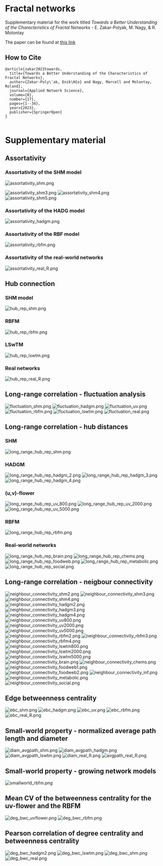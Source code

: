 # Fractal networks
Supplementary material for the work titled *Towards a Better Understanding of the Characteristics of Fractal Networks* - E. Zakar-Polyák, M. Nagy, & R. Molontay


The paper can be found at [this link]([https://arxiv.org/abs/2212.03120](https://trebuchet.public.springernature.app/get_content/b4530b22-790d-4f73-968e-d0c587c358a6))

## How to Cite
```  
@article{zakar2023towards,
  title={Towards a Better Understanding of the Characteristics of Fractal Networks},
  author={Zakar-Poly\'ak, Enik\H{o} and Nagy, Marcell and Molontay, Roland},
  journal={Applied Network Science},
  volume={8},
  number={17},
  pages={1--34},
  year={2023},
  publisher={SpringerOpen}
}
  
```


# Supplementary material

## Assortativity

### Assortativity of the SHM model
![assortativity_shm.png](supplementary%20figures/assortativity_shm.png)

![assortativity_shm3.png](supplementary%20figures/shm_3.png)
![assortativity_shm4.png](supplementary%20figures/shm_4.png)
![assortativity_shm5.png](supplementary%20figures/shm_5.png)

### Assortativity of the HADG model
![assortativity_hadgm.png](supplementary%20figures/assortativity_hadgm.png)

### Assortativity of the RBF model
![assortativity_rbfm.png](supplementary%20figures/assortativity_rbfm.png)

### Assortativity of the real-world networks
![assortativity_real_R.png](supplementary%20figures/assortativity_real_R.png)

## Hub connection
### SHM model
![hub_rep_shm.png](supplementary%20figures/hub_rep_shm.png)
### RBFM 
![hub_rep_rbfm.png](supplementary%20figures/hub_rep_rbfm.png)
### LSwTM
![hub_rep_lswtm.png](supplementary%20figures/hub_rep_lswtm.png)

### Real networks
![hub_rep_real_R.png](supplementary%20figures/hub_rep_real_R.png)

## Long-range correlation - fluctuation analysis
![fluctuation_shm.png](supplementary%20figures/fluctuation_shm.png)
![fluctuation_hadgm.png](supplementary%20figures/fluctuation_hadgm.png)
![fluctuation_uv.png](supplementary%20figures/fluctuation_uv.png)
![fluctuation_rbfm.png](supplementary%20figures/fluctuation_rbfm.png)
![fluctuation_lswtm.png](supplementary%20figures/fluctuation_lswtm.png)
![fluctuation_real.png](supplementary%20figures/fluctuation_real.png)

## Long-range correlation - hub distances

### SHM
![long_range_hub_rep_shm.png](supplementary%20figures/long_range_hub_rep_shm.png)

### HADGM
![long_range_hub_rep_hadgm_2.png](supplementary%20figures/long_range_hub_rep_hadgm_2.png)
![long_range_hub_rep_hadgm_3.png](supplementary%20figures/long_range_hub_rep_hadgm_3.png)
![long_range_hub_rep_hadgm_4.png](supplementary%20figures/long_range_hub_rep_hadgm_4.png)

### (u,v)-flower
![long_range_hub_rep_uv_800.png](supplementary%20figures/long_range_hub_rep_uv_800.png)
![long_range_hub_rep_uv_2000.png](supplementary%20figures/long_range_hub_rep_uv_2000.png)
![long_range_hub_rep_uv_5000.png](supplementary%20figures/long_range_hub_rep_uv_5000.png)

### RBFM
![long_range_hub_rep_rbfm.png](supplementary%20figures/long_range_hub_rep_rbfm.png)

### Real-world networks
![long_range_hub_rep_brain.png](supplementary%20figures/long_range_hub_rep_brain.png)
![long_range_hub_rep_chems.png](supplementary%20figures/long_range_hub_rep_chems.png)
![long_range_hub_rep_foodweb.png](supplementary%20figures/long_range_hub_rep_foodweb.png)
![long_range_hub_rep_metabolic.png](supplementary%20figures/long_range_hub_rep_metabolic.png)
![long_range_hub_rep_social.png](supplementary%20figures/long_range_hub_rep_social.png)

## Long-range correlation - neigbour connectivity
![neighbour_connectivity_shm2.png](supplementary%20figures/neighbour_connectivity_shm2.png)
![neighbour_connectivity_shm3.png](supplementary%20figures/neighbour_connectivity_shm3.png)
![neighbour_connectivity_shm4.png](supplementary%20figures/neighbour_connectivity_shm4.png)
![neighbour_connectivity_hadgm2.png](supplementary%20figures/neighbour_connectivity_hadgm2.png)
![neighbour_connectivity_hadgm3.png](supplementary%20figures/neighbour_connectivity_hadgm3.png)
![neighbour_connectivity_hadgm4.png](supplementary%20figures/neighbour_connectivity_hadgm4.png)
![neighbour_connectivity_uv800.png](supplementary%20figures/neighbour_connectivity_uv800.png)
![neighbour_connectivity_uv2000.png](supplementary%20figures/neighbour_connectivity_uv2000.png)
![neighbour_connectivity_uv5000.png](supplementary%20figures/neighbour_connectivity_uv5000.png)
![neighbour_connectivity_rbfm2.png](supplementary%20figures/neighbour_connectivity_rbfm2.png)
![neighbour_connectivity_rbfm3.png](supplementary%20figures/neighbour_connectivity_rbfm3.png)
![neighbour_connectivity_rbfm4.png](supplementary%20figures/neighbour_connectivity_rbfm4.png)
![neighbour_connectivity_lswtm800.png](supplementary%20figures/neighbour_connectivity_lswtm800.png)
![neighbour_connectivity_lswtm2000.png](supplementary%20figures/neighbour_connectivity_lswtm2000.png)
![neighbour_connectivity_lswtm5000.png](supplementary%20figures/neighbour_connectivity_lswtm5000.png)
![neighbour_connectivity_brain.png](supplementary%20figures/neighbour_connectivity_brain.png)
![neighbour_connectivity_chems.png](supplementary%20figures/neighbour_connectivity_chems.png)
![neighbour_connectivity_foodweb1.png](supplementary%20figures/neighbour_connectivity_foodweb1.png)
![neighbour_connectivity_foodweb2.png](supplementary%20figures/neighbour_connectivity_foodweb2.png)
![neighbour_connectivity_inf.png](supplementary%20figures/neighbour_connectivity_inf.png)
![neighbour_connectivity_metabolic.png](supplementary%20figures/neighbour_connectivity_metabolic.png)
![neighbour_connectivity_social.png](supplementary%20figures/neighbour_connectivity_social.png)

## Edge betweenness centrality
![ebc_shm.png](supplementary%20figures/ebc_shm.png)
![ebc_hadgm.png](supplementary%20figures/ebc_hadgm.png)
![ebc_uv.png](supplementary%20figures/ebc_uv.png)
![ebc_rbfm.png](supplementary%20figures/ebc_rbfm.png)
![ebc_real_R.png](supplementary%20figures/ebc_real_R.png)

## Small-world property - normalized average path length and diameter
![diam_avgpath_shm.png](supplementary%20figures/diam_avgpath_shm.png)
![diam_avgpath_hadgm.png](supplementary%20figures/diam_avgpath_hadgm.png)
![diam_avgpath_lswtm.png](supplementary%20figures/diam_avgpath_lswtm.png)
![diam_real_R.png](supplementary%20figures/diam_real_R.png)
![avgpath_real_R.png](supplementary%20figures/avgpath_real_R.png)

## Small-world property - growing network models
![smallworld_rbfm.png](supplementary%20figures/smallworld_rbfm.png)

## Mean CV of the betweenness centrality for the uv-flower and the RBFM
![deg_bwc_uvflower.png](supplementary%20figures/deg_bwc_cv_uvflower.png)
![deg_bwc_rbfm.png](supplementary%20figures/deg_bwc_cv_rbfm.png)

## Pearson correlation of degree centrality and betweenness centrality
![deg_bwc_hadgm2.png](supplementary%20figures/deg_bwc_hadgm2.png)
![deg_bwc_lswtm.png](supplementary%20figures/deg_bwc_mixture.png)
![deg_bwc_shm.png](supplementary%20figures/deg_bwc_shm.png)
![deg_bwc_real.png](supplementary%20figures/deg_bwc_real.png)
